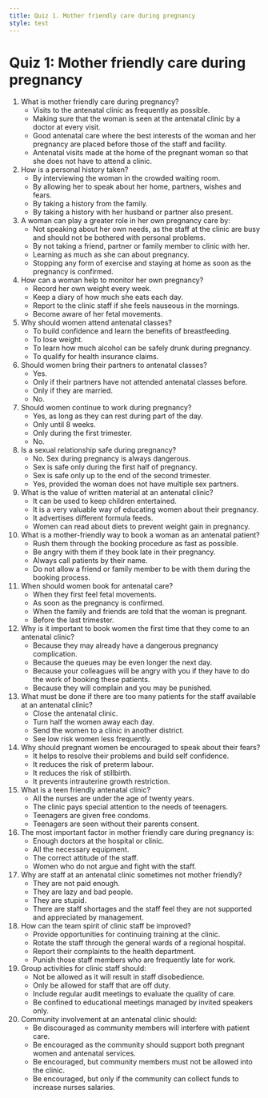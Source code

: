 ```yaml
---
title: Quiz 1. Mother friendly care during pregnancy
style: test
---
```


# Quiz 1: Mother friendly care during pregnancy

1.	What is mother friendly care during pregnancy?
	-	Visits to the antenatal clinic as frequently as possible.
	-	Making sure that the woman is seen at the antenatal clinic by a doctor at every visit.
	+	Good antenatal care where the best interests of the woman and her pregnancy are placed before those of the staff and facility.
	-	Antenatal visits made at the home of the pregnant woman so that she does not have to attend a clinic.
2.	How is a personal history taken?
	-	By interviewing the woman in the crowded waiting room.
	+	By allowing her to speak about her home, partners, wishes and fears.
	-	By taking a history from the family.
	-	By taking a history with her husband or partner also present.
3.	A woman can play a greater role in her own pregnancy care by:
	-	Not speaking about her own needs, as the staff at the clinic are busy and should not be bothered with personal problems.
	-	By not taking a friend, partner or family member to clinic with her.
	+	Learning as much as she can about pregnancy.
	-	Stopping any form of exercise and staying at home as soon as the pregnancy is confirmed.
4.	How can a woman help to monitor her own pregnancy?
	-	Record her own weight every week.
	-	Keep a diary of how much she eats each day.
	-	Report to the clinic staff if she feels nauseous in the mornings.
	+	Become aware of her fetal movements.
5.	Why should women attend antenatal classes?
	+	To build confidence and learn the benefits of breastfeeding.
	-	To lose weight.
	-	To learn how much alcohol can be safely drunk during pregnancy.
	-	To qualify for health insurance claims.
6.	Should women bring their partners to antenatal classes?
	+	Yes.
	-	Only if their partners have not attended antenatal classes before.
	-	Only if they are married.
	-	No.
7.	Should women continue to work during pregnancy?
	+	Yes, as long as they can rest during part of the day.
	-	Only until 8 weeks.
	-	Only during the first trimester.
	-	No.
8.	Is a sexual relationship safe during pregnancy?
	-	No. Sex during pregnancy is always dangerous.
	-	Sex is safe only during the first half of pregnancy.
	-	Sex is safe only up to the end of the second trimester.
	+	Yes, provided the woman does not have multiple sex partners.
9.	What is the value of written material at an antenatal clinic?
	-	It can be used to keep children entertained.
	+	It is a very valuable way of educating women about their pregnancy.
	-	It advertises different formula feeds.
	-	Women can read about diets to prevent weight gain in pregnancy.
10.	What is a mother-friendly way to book a woman as an antenatal patient?
	-	Rush them through the booking procedure as fast as possible.
	-	Be angry with them if they book late in their pregnancy.
	+	Always call patients by their name.
	-	Do not allow a friend or family member to be with them during the booking process.
11.	When should women book for antenatal care?
	-	When they first feel fetal movements.
	+	As soon as the pregnancy is confirmed.
	-	When the family and friends are told that the woman is pregnant.
	-	Before the last trimester.
12.	Why is it important to book women the first time that they come to an antenatal clinic?
	+	Because they may already have a dangerous pregnancy complication.
	-	Because the queues may be even longer the next day.
	-	Because your colleagues will be angry with you if they have to do the work of booking these patients.
	-	Because they will complain and you may be punished.
13.	What must be done if there are too many patients for the staff available at an antenatal clinic?
	-	Close the antenatal clinic.
	-	Turn half the women away each day.
	-	Send the women to a clinic in another district.
	+	See low risk women less frequently.
14.	Why should pregnant women be encouraged to speak about their fears?
	+	It helps to resolve their problems and build self confidence.
	-	It reduces the risk of preterm labour.
	-	It reduces the risk of stillbirth.
	-	It prevents intrauterine growth restriction.
15.	What is a teen friendly antenatal clinic?
	-	All the nurses are under the age of twenty years.
	+	The clinic pays special attention to the needs of teenagers.
	-	Teenagers are given free condoms.
	-	Teenagers are seen without their parents consent.
16.	The most important factor in mother friendly care during pregnancy is:
	-	Enough doctors at the hospital or clinic.
	-	All the necessary equipment.
	+	The correct attitude of the staff.
	-	Women who do not argue and fight with the staff.
17.	Why are staff at an antenatal clinic sometimes not mother friendly?
	-	They are not paid enough.
	-	They are lazy and bad people.
	-	They are stupid.
	+	There are staff shortages and the staff feel they are not supported and appreciated by management.
18.	How can the team spirit of clinic staff be improved?
	+	Provide opportunities for continuing training at the clinic.
	-	Rotate the staff through the general wards of a regional hospital.
	-	Report their complaints to the health department.
	-	Punish those staff members who are frequently late for work.
19.	Group activities for clinic staff should:
	-	Not be allowed as it will result in staff disobedience.
	-	Only be allowed for staff that are off duty.
	+	Include regular audit meetings to evaluate the quality of care.
	-	Be confined to educational meetings managed by invited speakers only.
20.	Community involvement at an antenatal clinic should:
	-	Be discouraged as community members will interfere with patient care.
	+	Be encouraged as the community should support both pregnant women and antenatal services.
	-	Be encouraged, but community members must not be allowed into the clinic.
	-	Be encouraged, but only if the community can collect funds to increase nurses salaries.

